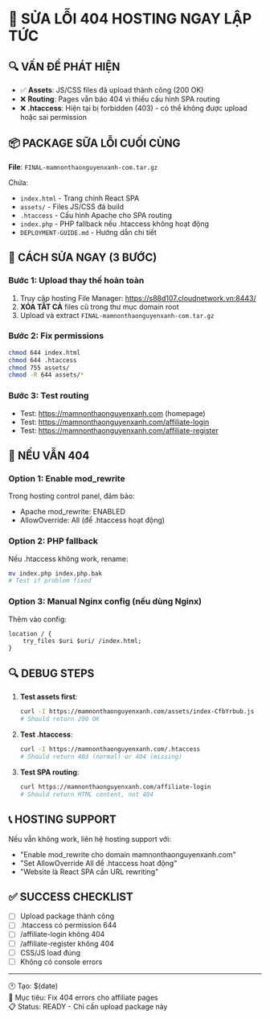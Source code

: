 # 🚨 SỬA LỖI 404 HOSTING NGAY LẬP TỨC

## 🔍 VẤN ĐỀ PHÁT HIỆN
- ✅ **Assets**: JS/CSS files đã upload thành công (200 OK)
- ❌ **Routing**: Pages vẫn báo 404 vì thiếu cấu hình SPA routing
- ❌ **.htaccess**: Hiện tại bị forbidden (403) - có thể không được upload hoặc sai permission

## 📦 PACKAGE SỮA LỖI CUỐI CÙNG

**File**: `FINAL-mamnonthaonguyenxanh-com.tar.gz`

Chứa:
- `index.html` - Trang chính React SPA  
- `assets/` - Files JS/CSS đã build
- `.htaccess` - Cấu hình Apache cho SPA routing
- `index.php` - PHP fallback nếu .htaccess không hoạt động
- `DEPLOYMENT-GUIDE.md` - Hướng dẫn chi tiết

## 🎯 CÁCH SỬA NGAY (3 BƯỚC)

### Bước 1: Upload thay thế hoàn toàn
1. Truy cập hosting File Manager: https://s88d107.cloudnetwork.vn:8443/
2. **XÓA TẤT CẢ** files cũ trong thư mục domain root
3. Upload và extract `FINAL-mamnonthaonguyenxanh-com.tar.gz`

### Bước 2: Fix permissions
```bash
chmod 644 index.html
chmod 644 .htaccess  
chmod 755 assets/
chmod -R 644 assets/*
```

### Bước 3: Test routing
- Test: https://mamnonthaonguyenxanh.com (homepage)
- Test: https://mamnonthaonguyenxanh.com/affiliate-login
- Test: https://mamnonthaonguyenxanh.com/affiliate-register

## 🔧 NẾU VẪN 404

### Option 1: Enable mod_rewrite
Trong hosting control panel, đảm bảo:
- Apache mod_rewrite: ENABLED
- AllowOverride: All (để .htaccess hoạt động)

### Option 2: PHP fallback
Nếu .htaccess không work, rename:
```bash
mv index.php index.php.bak
# Test if problem fixed
```

### Option 3: Manual Nginx config (nếu dùng Nginx)
Thêm vào config:
```nginx
location / {
    try_files $uri $uri/ /index.html;
}
```

## 🔍 DEBUG STEPS

1. **Test assets first**:
   ```bash
   curl -I https://mamnonthaonguyenxanh.com/assets/index-CfbYrbub.js
   # Should return 200 OK
   ```

2. **Test .htaccess**:
   ```bash
   curl -I https://mamnonthaonguyenxanh.com/.htaccess  
   # Should return 403 (normal) or 404 (missing)
   ```

3. **Test SPA routing**:
   ```bash
   curl https://mamnonthaonguyenxanh.com/affiliate-login
   # Should return HTML content, not 404
   ```

## 📞 HOSTING SUPPORT

Nếu vẫn không work, liên hệ hosting support với:
- "Enable mod_rewrite cho domain mamnonthaonguyenxanh.com"
- "Set AllowOverride All để .htaccess hoat động"
- "Website là React SPA cần URL rewriting"

## ✅ SUCCESS CHECKLIST

- [ ] Upload package thành công
- [ ] .htaccess có permission 644
- [ ] /affiliate-login không 404
- [ ] /affiliate-register không 404  
- [ ] CSS/JS load đúng
- [ ] Không có console errors

---
🕐 Tạo: $(date)  
🎯 Mục tiêu: Fix 404 errors cho affiliate pages  
📋 Status: READY - Chỉ cần upload package này